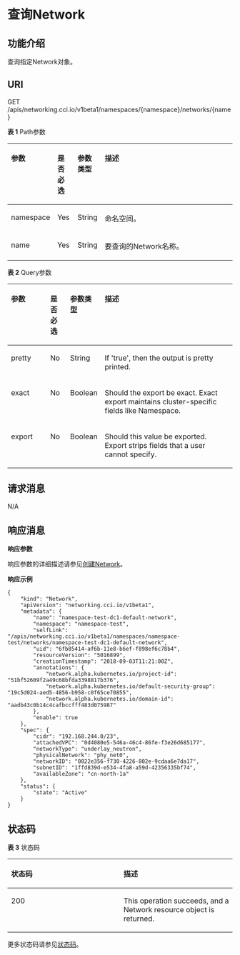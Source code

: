 # 查询Network<a name="cci_02_2015"></a>

## 功能介绍<a name="section1686113493165"></a>

查询指定Network对象。

## URI<a name="section8403243161416"></a>

GET /apis/networking.cci.io/v1beta1/namespaces/\{namespace\}/networks/\{name\}

**表 1**  Path参数

<a name="zh-cn_topic_0079615000_table64523107"></a>
<table><thead align="left"><tr id="zh-cn_topic_0079615000_row55516030"><th class="cellrowborder" valign="top" width="18%" id="mcps1.2.5.1.1"><p id="zh-cn_topic_0079615000_p504568"><a name="zh-cn_topic_0079615000_p504568"></a><a name="zh-cn_topic_0079615000_p504568"></a>参数</p>
</th>
<th class="cellrowborder" valign="top" width="9%" id="mcps1.2.5.1.2"><p id="p64287338205444"><a name="p64287338205444"></a><a name="p64287338205444"></a>是否必选</p>
</th>
<th class="cellrowborder" valign="top" width="10%" id="mcps1.2.5.1.3"><p id="p1891094219478"><a name="p1891094219478"></a><a name="p1891094219478"></a>参数类型</p>
</th>
<th class="cellrowborder" valign="top" width="63%" id="mcps1.2.5.1.4"><p id="p39891894205444"><a name="p39891894205444"></a><a name="p39891894205444"></a>描述</p>
</th>
</tr>
</thead>
<tbody><tr id="zh-cn_topic_0079615000_row41865316"><td class="cellrowborder" valign="top" width="18%" headers="mcps1.2.5.1.1 "><p id="zh-cn_topic_0079615000_p35647420"><a name="zh-cn_topic_0079615000_p35647420"></a><a name="zh-cn_topic_0079615000_p35647420"></a>namespace</p>
</td>
<td class="cellrowborder" valign="top" width="9%" headers="mcps1.2.5.1.2 "><p id="zh-cn_topic_0079615000_p1759884"><a name="zh-cn_topic_0079615000_p1759884"></a><a name="zh-cn_topic_0079615000_p1759884"></a>Yes</p>
</td>
<td class="cellrowborder" valign="top" width="10%" headers="mcps1.2.5.1.3 "><p id="p19910542114715"><a name="p19910542114715"></a><a name="p19910542114715"></a>String</p>
</td>
<td class="cellrowborder" valign="top" width="63%" headers="mcps1.2.5.1.4 "><p id="zh-cn_topic_0079615000_p8332925"><a name="zh-cn_topic_0079615000_p8332925"></a><a name="zh-cn_topic_0079615000_p8332925"></a>命名空间。</p>
</td>
</tr>
<tr id="row544575442510"><td class="cellrowborder" valign="top" width="18%" headers="mcps1.2.5.1.1 "><p id="p344535414251"><a name="p344535414251"></a><a name="p344535414251"></a>name</p>
</td>
<td class="cellrowborder" valign="top" width="9%" headers="mcps1.2.5.1.2 "><p id="p844555492518"><a name="p844555492518"></a><a name="p844555492518"></a>Yes</p>
</td>
<td class="cellrowborder" valign="top" width="10%" headers="mcps1.2.5.1.3 "><p id="p17910154210475"><a name="p17910154210475"></a><a name="p17910154210475"></a>String</p>
</td>
<td class="cellrowborder" valign="top" width="63%" headers="mcps1.2.5.1.4 "><p id="p94451454182517"><a name="p94451454182517"></a><a name="p94451454182517"></a>要查询的Network名称。</p>
</td>
</tr>
</tbody>
</table>

**表 2**  Query参数

<a name="table129281841141611"></a>
<table><thead align="left"><tr id="row14943164181616"><th class="cellrowborder" valign="top" width="18%" id="mcps1.2.5.1.1"><p id="p89431141121610"><a name="p89431141121610"></a><a name="p89431141121610"></a>参数</p>
</th>
<th class="cellrowborder" valign="top" width="9%" id="mcps1.2.5.1.2"><p id="p209431141201618"><a name="p209431141201618"></a><a name="p209431141201618"></a>是否必选</p>
</th>
<th class="cellrowborder" valign="top" width="10%" id="mcps1.2.5.1.3"><p id="p17943041131618"><a name="p17943041131618"></a><a name="p17943041131618"></a>参数类型</p>
</th>
<th class="cellrowborder" valign="top" width="63%" id="mcps1.2.5.1.4"><p id="p1394334141617"><a name="p1394334141617"></a><a name="p1394334141617"></a>描述</p>
</th>
</tr>
</thead>
<tbody><tr id="row13943841171610"><td class="cellrowborder" valign="top" width="18%" headers="mcps1.2.5.1.1 "><p id="p8943144116167"><a name="p8943144116167"></a><a name="p8943144116167"></a>pretty</p>
</td>
<td class="cellrowborder" valign="top" width="9%" headers="mcps1.2.5.1.2 "><p id="p12943164161619"><a name="p12943164161619"></a><a name="p12943164161619"></a>No</p>
</td>
<td class="cellrowborder" valign="top" width="10%" headers="mcps1.2.5.1.3 "><p id="p10943144111613"><a name="p10943144111613"></a><a name="p10943144111613"></a>String</p>
</td>
<td class="cellrowborder" valign="top" width="63%" headers="mcps1.2.5.1.4 "><p id="p149432411161"><a name="p149432411161"></a><a name="p149432411161"></a>If 'true', then the output is pretty printed.</p>
</td>
</tr>
<tr id="row20959124115162"><td class="cellrowborder" valign="top" width="18%" headers="mcps1.2.5.1.1 "><p id="p7959141111610"><a name="p7959141111610"></a><a name="p7959141111610"></a>exact</p>
</td>
<td class="cellrowborder" valign="top" width="9%" headers="mcps1.2.5.1.2 "><p id="p9959841171617"><a name="p9959841171617"></a><a name="p9959841171617"></a>No</p>
</td>
<td class="cellrowborder" valign="top" width="10%" headers="mcps1.2.5.1.3 "><p id="p7959144116160"><a name="p7959144116160"></a><a name="p7959144116160"></a>Boolean</p>
</td>
<td class="cellrowborder" valign="top" width="63%" headers="mcps1.2.5.1.4 "><p id="p14959204141618"><a name="p14959204141618"></a><a name="p14959204141618"></a>Should the export be exact. Exact export maintains cluster-specific fields like Namespace.</p>
</td>
</tr>
<tr id="row14959174141611"><td class="cellrowborder" valign="top" width="18%" headers="mcps1.2.5.1.1 "><p id="p8959341141611"><a name="p8959341141611"></a><a name="p8959341141611"></a>export</p>
</td>
<td class="cellrowborder" valign="top" width="9%" headers="mcps1.2.5.1.2 "><p id="p1995954110161"><a name="p1995954110161"></a><a name="p1995954110161"></a>No</p>
</td>
<td class="cellrowborder" valign="top" width="10%" headers="mcps1.2.5.1.3 "><p id="p495904191616"><a name="p495904191616"></a><a name="p495904191616"></a>Boolean</p>
</td>
<td class="cellrowborder" valign="top" width="63%" headers="mcps1.2.5.1.4 "><p id="p1195914414163"><a name="p1195914414163"></a><a name="p1195914414163"></a>Should this value be exported. Export strips fields that a user cannot specify.</p>
</td>
</tr>
</tbody>
</table>

## 请求消息<a name="section947084713911"></a>

N/A

## 响应消息<a name="section61819725020"></a>

**响应参数**

响应参数的详细描述请参见[创建Network](创建Network.md)。

**响应示例**

```
{
    "kind": "Network",
    "apiVersion": "networking.cci.io/v1beta1",
    "metadata": {
        "name": "namespace-test-dc1-default-network",
        "namespace": "namespace-test",
        "selfLink": "/apis/networking.cci.io/v1beta1/namespaces/namespace-test/networks/namespace-test-dc1-default-network",
        "uid": "6fb85414-af6b-11e8-b6ef-f898ef6c78b4",
        "resourceVersion": "5016899",
        "creationTimestamp": "2018-09-03T11:21:00Z",
        "annotations": {
            "network.alpha.kubernetes.io/project-id": "51bf52609f2a49c68bfda3398817b376",
            "network.alpha.kubernetes.io/default-security-group": "19c5d024-aed5-4856-b958-c0f65ce70855",
            "network.alpha.kubernetes.io/domain-id": "aadb43c0b14c4cafbccfff483d075987"
        },
        "enable": true
    },
    "spec": {
        "cidr": "192.168.244.0/23",
        "attachedVPC": "0d4080e5-546a-46c4-86fe-f3e26d685177",
        "networkType": "underlay_neutron",
        "physicalNetwork": "phy_net0",
        "networkID": "0022e356-f730-4226-802e-9cdaa6e7da17",
        "subnetID": "1ffd839d-e534-4fa8-a59d-42356335bf74",
        "availableZone": "cn-north-1a"
    },
    "status": {
        "state": "Active"
    }
}
```

## 状态码<a name="s50f1049a6a4d404c895cf636eb8f3bf1"></a>

**表 3**  状态码

<a name="zh-cn_topic_0079614900_table46761928"></a>
<table><thead align="left"><tr id="zh-cn_topic_0079614900_row33254664"><th class="cellrowborder" valign="top" width="50%" id="mcps1.2.3.1.1"><p id="p55616028205955"><a name="p55616028205955"></a><a name="p55616028205955"></a>状态码</p>
</th>
<th class="cellrowborder" valign="top" width="50%" id="mcps1.2.3.1.2"><p id="p8604418205955"><a name="p8604418205955"></a><a name="p8604418205955"></a>描述</p>
</th>
</tr>
</thead>
<tbody><tr id="zh-cn_topic_0079614900_row41084259"><td class="cellrowborder" valign="top" width="50%" headers="mcps1.2.3.1.1 "><p id="p148891415121113"><a name="p148891415121113"></a><a name="p148891415121113"></a>200</p>
</td>
<td class="cellrowborder" valign="top" width="50%" headers="mcps1.2.3.1.2 "><p id="zh-cn_topic_0079614931_p42890904"><a name="zh-cn_topic_0079614931_p42890904"></a><a name="zh-cn_topic_0079614931_p42890904"></a>This operation succeeds, and a Network resource object is returned.</p>
</td>
</tr>
</tbody>
</table>

更多状态码请参见[状态码](状态码.md)。

